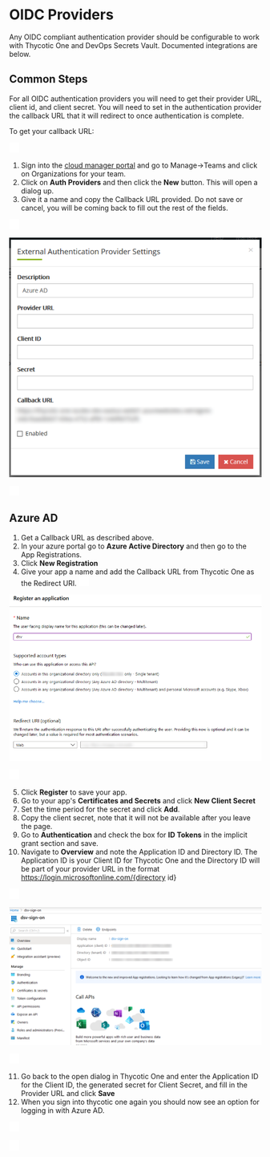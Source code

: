[title]: # (Azure AD Example)
[tags]: # (DevOps Secrets Vault,DSV,)
[priority]: # (5720)

# OIDC Providers

Any OIDC compliant authentication provider should be configurable to work with Thycotic One and DevOps Secrets Vault. Documented integrations are below.

## Common Steps

For all OIDC authentication providers you will need to get their provider URL, client id, and client secret. You will need to set in the authentication provider the callback URL that it will redirect to once authentication is complete.  

To get your callback URL:

![](./images/spacer.png)

1. Sign into the [cloud manager portal](https://portal.thycotic.com) and go to Manage->Teams and click on Organizations for your team.
2. Click on **Auth Providers** and then click the **New** button. This will open a dialog up. 
3. Give it a name and copy the Callback URL provided. Do not save or cancel, you will be coming back to fill out the rest of the fields.

![](./images/spacer.png)

![](./images/azure-ad-cmsetup.png)

![](./images/spacer.png)

## Azure AD

1. Get a Callback URL as described above.
2. In your azure portal go to **Azure Active Directory** and then go to the App Registrations.
3. Click **New Registration**
4. Give your app a name and add the Callback URL from Thycotic One as the Redirect URI.
![](./images/spacer.png)

![](./images/azure-appsetup.png)

![](./images/spacer.png)

5. Click **Register** to save your app.
6. Go to your app's **Certificates and Secrets**  and click **New Client Secret**
7. Set the time period for the secret and click **Add**. 
8. Copy the client secret, note that it will not be available after you leave the page.
9. Go to **Authentication** and check the box for **ID Tokens** in the implicit grant section and save.
10. Navigate to **Overview** and note the Application ID and Directory ID. The Application ID is your Client ID for Thycotic One and the Directory ID will be part of your provider URL in the format https://login.microsoftonline.com/{directory id}

![](./images/spacer.png)

![](./images/azure-ad.png)

![](./images/spacer.png)

11. Go back to the open dialog in Thycotic One and enter the Application ID for the Client ID, the generated secret for Client Secret, and fill in the Provider URL and click **Save**
12. When you sign into thycotic one again you should now see an option for logging in with Azure AD. 

![](./images/spacer.png)

![](./images/spacer.png)
